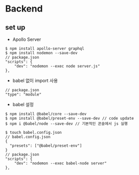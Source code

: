 # Backend

## set up
- Apollo Server
```
$ npm install apollo-server graphql
$ npm install nodemon --save-dev
// package.json
"scripts": {
    "dev": "nodemon --exec node server.js"
},
```
- babel 없이 import 사용
```
// package.json
"type": "module"
```
- babel 설정
```
$ npm install @babel/core --save-dev
$ npm install @babel/preset-env --save-dev // code update
$ npm i @babel/node --save-dev // 기본적인 콘솔에서 js 실행

$ touch babel.config.json
// babel.config.json
{
  "presets": ["@babel/preset-env"]
}
// package.json
"scripts": {
    "dev": "nodemon --exec babel-node server"
},
```
